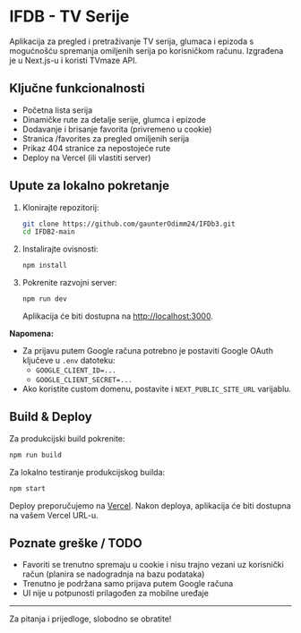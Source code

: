 # IFDB - TV Serije

Aplikacija za pregled i pretraživanje TV serija, glumaca i epizoda s mogućnošću spremanja omiljenih serija po korisničkom računu. Izgrađena je u Next.js-u i koristi TVmaze API.

## Ključne funkcionalnosti
- Početna lista serija
- Dinamičke rute za detalje serije, glumca i epizode
- Dodavanje i brisanje favorita (privremeno u cookie)
- Stranica /favorites za pregled omiljenih serija
- Prikaz 404 stranice za nepostojeće rute
- Deploy na Vercel (ili vlastiti server)

## Upute za lokalno pokretanje
1. Klonirajte repozitorij:
   ```bash
   git clone https://github.com/gaunterOdimm24/IFDb3.git
   cd IFDB2-main
   ```
2. Instalirajte ovisnosti:
   ```bash
   npm install
   ```
3. Pokrenite razvojni server:
   ```bash
   npm run dev
   ```
   Aplikacija će biti dostupna na [http://localhost:3000](http://localhost:3000).

**Napomena:**
- Za prijavu putem Google računa potrebno je postaviti Google OAuth ključeve u `.env` datoteku:
  - `GOOGLE_CLIENT_ID=...`
  - `GOOGLE_CLIENT_SECRET=...`
- Ako koristite custom domenu, postavite i `NEXT_PUBLIC_SITE_URL` varijablu.

## Build & Deploy
Za produkcijski build pokrenite:
```bash
npm run build
```
Za lokalno testiranje produkcijskog builda:
```bash
npm start
```
Deploy preporučujemo na [Vercel](https://vercel.com/). Nakon deploya, aplikacija će biti dostupna na vašem Vercel URL-u.

## Poznate greške / TODO
- Favoriti se trenutno spremaju u cookie i nisu trajno vezani uz korisnički račun (planira se nadogradnja na bazu podataka)
- Trenutno je podržana samo prijava putem Google računa
- UI nije u potpunosti prilagođen za mobilne uređaje

---
Za pitanja i prijedloge, slobodno se obratite!
